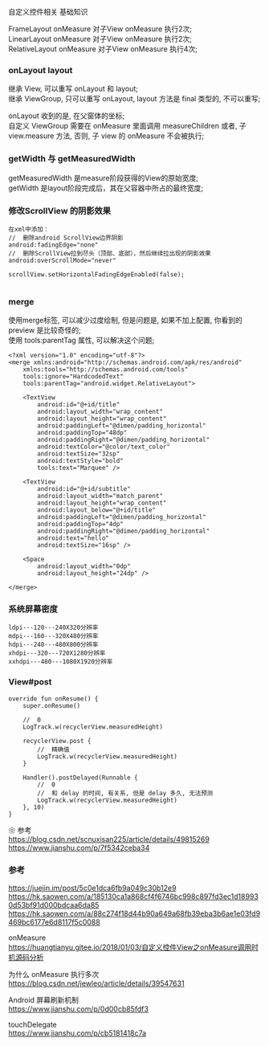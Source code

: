 自定义控件相关 基础知识   

FrameLayout onMeasure 对子View onMeasure 执行2次;  
LinearLayout onMeasure 对子View onMeasure 执行2次;  
RelativeLayout onMeasure 对子View onMeasure 执行4次;  

### onLayout layout  
继承 View, 可以重写 onLayout 和 layout;  
继承 ViewGroup, 只可以重写 onLayout, layout 方法是 final 类型的,  不可以重写;  

onLayout 收到的是, 在父窗体的坐标;  
自定义 ViewGroup 需要在 onMeasure 里面调用 measureChildren 或者, 子 view.measure 方法, 否则, 子 view 的 onMeasure 不会被执行;  

###  getWidth 与 getMeasuredWidth 
getMeasuredWidth 是measure阶段获得的View的原始宽度;  
getWidth 是layout阶段完成后，其在父容器中所占的最终宽度;  

### 修改ScrollView 的阴影效果  
```
在xml中添加：
//  删除android ScrollView边界阴影  
android:fadingEdge="none"
//  删除ScrollView拉到尽头（顶部、底部），然后继续拉出现的阴影效果  
android:overScrollMode="never"
 
scrollView.setHorizontalFadingEdgeEnabled(false);  
 
```
### merge  
使用merge标签, 可以减少过度绘制, 但是问题是, 如果不加上配置, 你看到的preview 是比较奇怪的;  
使用 tools:parentTag 属性, 可以解决这个问题;  
```
<?xml version="1.0" encoding="utf-8"?>
<merge xmlns:android="http://schemas.android.com/apk/res/android"
    xmlns:tools="http://schemas.android.com/tools"
    tools:ignore="HardcodedText"
    tools:parentTag="android.widget.RelativeLayout">

    <TextView
        android:id="@+id/title"
        android:layout_width="wrap_content"
        android:layout_height="wrap_content"
        android:paddingLeft="@dimen/padding_horizontal"
        android:paddingTop="48dp"
        android:paddingRight="@dimen/padding_horizontal"
        android:textColor="@color/text_color"
        android:textSize="32sp"
        android:textStyle="bold"
        tools:text="Marquee" />

    <TextView
        android:id="@+id/subtitle"
        android:layout_width="match_parent"
        android:layout_height="wrap_content"
        android:layout_below="@+id/title"
        android:paddingLeft="@dimen/padding_horizontal"
        android:paddingTop="4dp"
        android:paddingRight="@dimen/padding_horizontal"
        android:text="hello"
        android:textSize="16sp" />

    <Space
        android:layout_width="0dp"
        android:layout_height="24dp" />

</merge>
```

### 系统屏幕密度  
```
ldpi---120---240X320分辨率
mdpi---160---320X480分辨率
hdpi---240---480X800分辨率
xhdpi---320---720X1280分辨率
xxhdpi---480---1080X1920分辨率
```

### View#post  
```
override fun onResume() {
    super.onResume()
    
    //  0  
    LogTrack.w(recyclerView.measuredHeight)

    recyclerView.post {
        //  精确值  
        LogTrack.w(recyclerView.measuredHeight)
    }

    Handler().postDelayed(Runnable {
        //  0  
        //  和 delay 的时间, 有关系, 但是 delay 多久, 无法预测   
        LogTrack.w(recyclerView.measuredHeight)
    }, 10)
}
```
❀ 参考  
https://blog.csdn.net/scnuxisan225/article/details/49815269  
https://www.jianshu.com/p/7f5342ceba34  

### 参考  
https://juejin.im/post/5c0e1dca6fb9a049c30b12e9  
https://hk.saowen.com/a/185130ca1a868cf4f6746bc998c897fd3ec1d189930d53bf91d000bdcaa6da85  
https://hk.saowen.com/a/88c274f18d44b90a649a68fb39eba3b6ae1e03fd9469bc6177e6d8117f5c0088  

onMeasure  
https://huangtianyu.gitee.io/2018/01/03/自定义控件View之onMeasure调用时机源码分析  

为什么 onMeasure 执行多次  
https://blog.csdn.net/jewleo/article/details/39547631  

Android 屏幕刷新机制  
https://www.jianshu.com/p/0d00cb85fdf3   

touchDelegate  
https://www.jianshu.com/p/cb5181418c7a  
